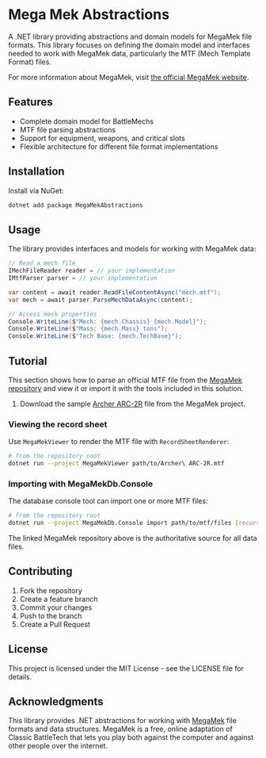 # Mega Mek Abstractions

A .NET library providing abstractions and domain models for MegaMek file formats. This library focuses on defining the domain model and interfaces needed to work with MegaMek data, particularly the MTF (Mech Template Format) files.

For more information about MegaMek, visit [the official MegaMek website](https://megamek.org/).

## Features

- Complete domain model for BattleMechs
- MTF file parsing abstractions
- Support for equipment, weapons, and critical slots
- Flexible architecture for different file format implementations

## Installation

Install via NuGet:

```bash
dotnet add package MegaMekAbstractions
```

## Usage

The library provides interfaces and models for working with MegaMek data:

```csharp
// Read a mech file
IMechFileReader reader = // your implementation
IMtfParser parser = // your implementation

var content = await reader.ReadFileContentAsync("mech.mtf");
var mech = await parser.ParseMechDataAsync(content);

// Access mech properties
Console.WriteLine($"Mech: {mech.Chassis} {mech.Model}");
Console.WriteLine($"Mass: {mech.Mass} tons");
Console.WriteLine($"Tech Base: {mech.TechBase}");
```

## Tutorial

This section shows how to parse an official MTF file from the [MegaMek repository](https://github.com/MegaMek/megamek) and view it or import it with the tools included in this solution.

1. Download the sample [Archer ARC-2R](https://raw.githubusercontent.com/MegaMek/megamek/master/megamek/data/mekfiles/meks/3039u/Archer%20ARC-2R.mtf) file from the MegaMek project.

### Viewing the record sheet

Use `MegaMekViewer` to render the MTF file with `RecordSheetRenderer`:

```bash
# from the repository root
dotnet run --project MegaMekViewer path/to/Archer\ ARC-2R.mtf
```

### Importing with MegaMekDb.Console

The database console tool can import one or more MTF files:

```bash
# from the repository root
dotnet run --project MegaMekDb.Console import path/to/mtf/files [recursive]
```

The linked MegaMek repository above is the authoritative source for all data files.

## Contributing

1. Fork the repository
2. Create a feature branch
3. Commit your changes
4. Push to the branch
5. Create a Pull Request

## License

This project is licensed under the MIT License - see the LICENSE file for details.

## Acknowledgments

This library provides .NET abstractions for working with [MegaMek](https://megamek.org/) file formats and data structures. MegaMek is a free, online adaptation of Classic BattleTech that lets you play both against the computer and against other people over the internet.
